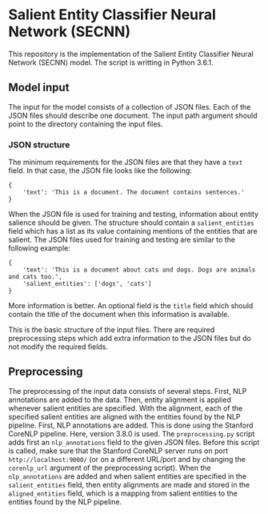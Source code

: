 # Salient Entity Classifier Neural Network (SECNN)

This repository is the implementation of the Salient Entity Classifier Neural Network (SECNN) model. The script is writting in Python 3.6.1.

## Model input

The input for the model consists of a collection of JSON files. Each of the JSON files should describe one document. The input path argument should point to the directory containing the input files.

### JSON structure

The minimum requirements for the JSON files are that they have a `text` field. In that case, the JSON file looks like the following:

```
{
    'text': 'This is a document. The document contains sentences.'
}
```

When the JSON file is used for training and testing, information about entity salience should be given. The structure should contain a `salient_entities` field which has a list as its value containing mentions of the entities that are salient. The JSON files used for training and testing are similar to the following example:

```
{
    'text': 'This is a document about cats and dogs. Dogs are animals and cats too.',
    'salient_entities': ['dogs', 'cats']
}
```

More information is better. An optional field is the `title` field which should contain the title of the document when this information is available.

This is the basic structure of the input files. There are required preprocessing steps which add extra information to the JSON files but do not modify the required fields.

## Preprocessing

The preprocessing of the input data consists of several steps. First, NLP annotations are added to the data. Then, entity alignment is applied whenever salient entities are specified. With the alignment, each of the specified salient entities are aligned with the entities found by the NLP pipeline. First, NLP annotations are added. This is done using the Stanford CoreNLP pipeline. Here, version 3.8.0 is used. The `preprocessing.py` script adds first an `nlp_annotations` field to the given JSON files. Before this script is called, make sure that the Stanford CoreNLP server runs on port `http://localhost:9000/` (or on a different URL/port and by changing the `corenlp_url` argument of the preprocessing script). When the `nlp_annotations` are added and when salient entities are specified in the `salient_entities` field, then entity alignments are made and stored in the `aligned_entities` field, which is a mapping from salient entities to the entities found by the NLP pipeline.
